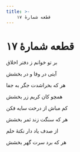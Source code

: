 ```yaml
---
title: >-
    قطعه شمارهٔ ۱۷
---
```

# قطعه شمارهٔ ۱۷

<div class="b" id="bn1"><div class="m1"><p>بر تو خوانم ز دفتر اخلاق</p></div>
<div class="m2"><p>آیتی در وفا و در بخشش</p></div></div>
<div class="b" id="bn2"><div class="m1"><p>هر که بخراشدت جگر به جفا</p></div>
<div class="m2"><p>همچو کان کریم زر بخشش</p></div></div>
<div class="b" id="bn3"><div class="m1"><p>کم مباش از درخت سایه فکن</p></div>
<div class="m2"><p>هر که سنگت زند ثمر بخشش</p></div></div>
<div class="b" id="bn4"><div class="m1"><p>از صدف یاد دار نکتهٔ حلم</p></div>
<div class="m2"><p>هر که برد سرت گهر بخشش</p></div></div>
